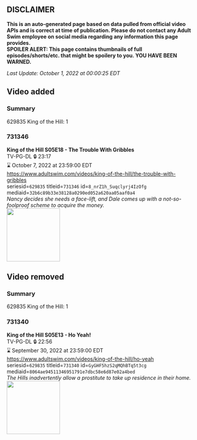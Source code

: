 ## DISCLAIMER
**This is an auto-generated page based on data pulled from official video APIs and is correct at time of publication. Please do not contact any Adult Swim employee on social media regarding any information this page provides.**  
**SPOILER ALERT: This page contains thumbnails of full episodes/shorts/etc. that might be spoilery to you. YOU HAVE BEEN WARNED.**  

_Last Update: October 1, 2022 at 00:00:25 EDT_
## Video added
### Summary
629835 King of the Hill: 1  
### 731346
**King of the Hill S05E18 - The Trouble With Gribbles**  
TV-PG-DL 🔒 23:17  
⌛ October 7, 2022 at 23:59:00 EDT  
https://www.adultswim.com/videos/king-of-the-hill/the-trouble-with-gribbles  
seriesid=`629835` titleid=`731346` id=`8_nrZ1h_Suqclyrj4IzOfg` mediaid=`32b6c89b33e38128a0290ed052a620aa05aaf0a4`  
_Nancy decides she needs a face-lift, and Dale comes up with a not-so-foolproof scheme to acquire the money._  
<a href="https://i.cdn.turner.com/adultswim/big/image-upload/thumbnails/thumb-2_image-152035382237012.jpg"><img src="https://i.cdn.turner.com/adultswim/big/image-upload/thumbnails/thumb-2_image-152035382237012.jpg" height="144px" /></a>
## Video removed
### Summary
629835 King of the Hill: 1  
### 731340
**King of the Hill S05E13 - Ho Yeah!**  
TV-PG-DL 🔒 22:56  
⌛ September 30, 2022 at 23:59:00 EDT  
https://www.adultswim.com/videos/king-of-the-hill/ho-yeah  
seriesid=`629835` titleid=`731340` id=`GyGHF5hzS2qMQhBTq5t3cg` mediaid=`8064ae94511346951791e7dbc58e6d87e02a4bed`  
_The Hills inadvertently allow a prostitute to take up residence in their home._  
<a href="https://i.cdn.turner.com/adultswim/big/image-upload/thumbnails/thumb-2_image-151924501398810.jpg"><img src="https://i.cdn.turner.com/adultswim/big/image-upload/thumbnails/thumb-2_image-151924501398810.jpg" height="144px" /></a>
